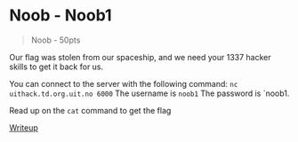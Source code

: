 # Noob - Noob1
> Noob - 50pts

Our flag was stolen from our spaceship, and we need your 1337 hacker skills to get it back for us.

You can connect to the server with the following command: `nc uithack.td.org.uit.no 6000`
The username is `noob1`
The password is `noob1.

Read up on the `cat` command to get the flag


[Writeup](writeup/README.md.md)